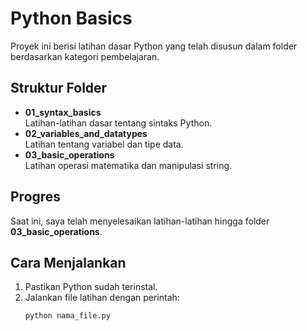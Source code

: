 # Python Basics

Proyek ini berisi latihan dasar Python yang telah disusun dalam folder berdasarkan kategori pembelajaran.

## Struktur Folder

- **01_syntax_basics**  
  Latihan-latihan dasar tentang sintaks Python.
- **02_variables_and_datatypes**  
  Latihan tentang variabel dan tipe data.
- **03_basic_operations**  
  Latihan operasi matematika dan manipulasi string.

## Progres

Saat ini, saya telah menyelesaikan latihan-latihan hingga folder **03_basic_operations**.

## Cara Menjalankan

1. Pastikan Python sudah terinstal.
2. Jalankan file latihan dengan perintah:
   ```bash
   python nama_file.py
   ```
